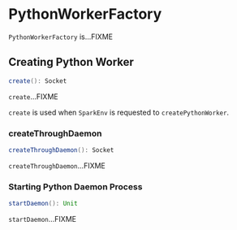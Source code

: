 # PythonWorkerFactory

`PythonWorkerFactory` is...FIXME

## <span id="create"> Creating Python Worker

```scala
create(): Socket
```

`create`...FIXME

`create` is used when `SparkEnv` is requested to `createPythonWorker`.

### <span id="createThroughDaemon"> createThroughDaemon

```scala
createThroughDaemon(): Socket
```

`createThroughDaemon`...FIXME

### <span id="startDaemon"> Starting Python Daemon Process

```scala
startDaemon(): Unit
```

`startDaemon`...FIXME
